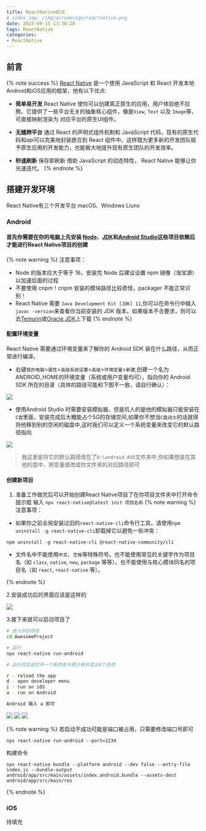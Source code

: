 ```yaml
---
title: ReactNative初试
# index_img: /img/acrodesign/reactnative.png
date: 2023-09-15 13:38:28
tags: ReactNative
categories:
- ReactNative
---
```


## 前言
{% note success %}
[React Native](https://reactnative.dev/) 是一个使用 JavaScript 和 React 开发本地Android和iOS应用的框架，他有以下优点: 
* **简单易开发**
React Native 使你可以创建真正原生的应用，用户体验绝不拉胯。它提供了一些平台无关的抽象核心组件，像是`View`, `Text` 以及 `Image`等，可直接映射渲染为 对应平台的原生UI组件。

* **无缝跨平台**
通过 React 的声明式组件机制和 JavaScript 代码，现有的原生代码和api可以完美地封装嵌合到 React 组件中。这样既为更多新的开发团队赋予原生应用的开发能力，也能极大地提升现有原生团队的开发效率。

* **秒速刷新**
保存即刷新  借助 JavaScript 的动态特性， React Native 能够让你光速迭代。
{% endnote %}



## 搭建开发环境

React Native有三个开发平台 macOS、Windows Liunx

### Android

#### 首先你需要在你的电脑上先安装 [Node](https://nodejs.org/en)、[JDK](https://www.oracle.com/java/technologies/downloads/#java11)和[Android Studio](https://developer.android.com/studio)这些项目依赖后才能进行React Native项目的创建
{% note warning %}
注意事项：
* Node 的版本应大于等于 16，安装完 Node 后建议设置 npm 镜像（淘宝源）以加速后面的过程
* 不要使用 cnpm！cnpm 安装的模块路径比较奇怪，packager 不能正常识别！
* React Native 需要 `Java Development Kit [JDK] 11`,你可以在命令行中输入 `javac -version`来查看你当前安装的 JDK 版本。如果版本不合要求，则可以去[Temurin](https://adoptium.net/zh-CN/temurin/releases/?variant=openjdk11&jvmVariant=hotspot)或[Oracle JDK](https://www.oracle.com/java/technologies/downloads/#java11)上下载
{% endnote %}

#### 配置环境变量
React Native 需要通过环境变量来了解你的 Android SDK 装在什么路径，从而正常进行编译。
* 右键`我的电脑`>`属性`>`高级系统设置`>`高级`>`环境变量`>`新建`,创建一个名为ANDROID_HOME的环境变量（系统或用户变量均可），指向你的 Android SDK 所在的目录（具体的路径可能和下图不一致，请自行确认）：

![](../img/blogimg/9-15/01.png)

* 使用Android Studio 时需要安装模拟器，但是坑人的是他的模拟器只能安装在`C盘`里面，安装完成后大概能占个5G的存储空间,如果你不想当`C盘战士`的话就得将他移到别的空闲的磁盘中,这时我们可以定义一个系统变量来改变它的默认路径指向

![](../img/blogimg/9-15/02.png)

>我这里是将它的默认路径改在了`D:\android_AVD`文件夹中,你如果想装在其他的盘中，把变量值改成你文件夹的对应路径即可

#### 创建新项目

1. 准备工作做完后可以开始创建React Native项目了在你项目文件夹中打开命令提示框 输入 
`npx react-native@latest init 项目名称`
{% note warning %}
注意事项：
* 如果你之前全局安装过旧的`react-native-cli`命令行工具，请使用`npm uninstall -g react-native-cli`卸载掉它以避免一些冲突：
```
npm uninstall -g react-native-cli @react-native-community/cli
```

* 文件名中不能使用`中文`、`空格`等特殊符号。也不能使用常见的关键字作为项目名（如 `class`, `native`, `new`, `package` 等等）。也不能使用与核心模块同名的项目名（如 `react`, `react-native` 等）。

{% endnote %}

2.安装成功后的界面应该是这样的

![](../img/blogimg/9-15/03.png)

3.接下来就可以启动项目了
```BASH
# 进入你的项目
cd AwesomeProject

# 运行
npx react-native run-android

# 运行完后会打开一个新的命令提示框并显示4个选项

r - reload the app
d - open developer menu
i - run on iOS
a - run on Android 

Android 输入 a 即可

```
![](../img/blogimg/9-15/04.png)
![](../img/blogimg/9-15/05.png)
![](../img/blogimg/9-15/06.png)

{% note warning %}
若启动不成功可能是端口被占用，只需要修改端口号即可

```
npx react-native run-android --port=1234
```
构建命令
```
npx react-native bundle --platform android --dev false --entry-file index.js --bundle-output android/app/src/main/assets/index.android.bundle --assets-dest android/app/src/main/res
```
{% endnote %}



### iOS

待填充



